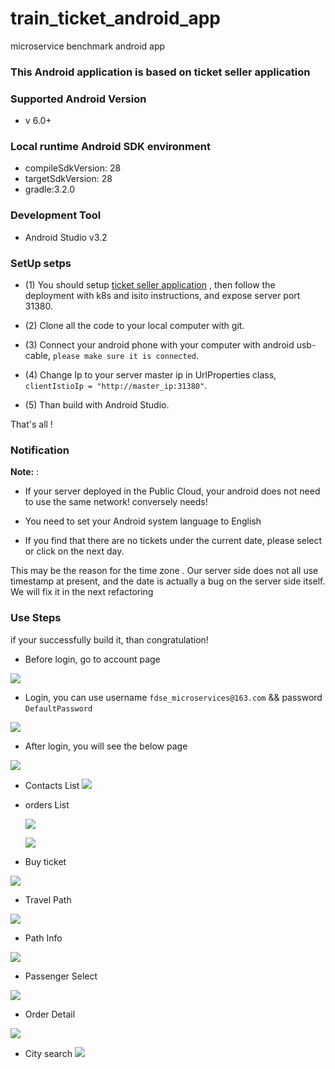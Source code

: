# train_ticket_android_app
microservice benchmark android app


### This Android application is based on ticket seller application

### Supported Android Version
- v 6.0+

### Local runtime Android SDK environment
- compileSdkVersion: 28
- targetSdkVersion: 28
- gradle:3.2.0

### Development Tool
- Android Studio v3.2

### SetUp setps
- (1) You should setup [ticket seller application](https://github.com/FudanSELab/train-ticket) , 
  then follow the deployment  with k8s and isito instructions, and expose server port 31380.
  
- (2) Clone all the code to your local computer with git.
- (3) Connect your android phone with your computer with android usb-cable, `please make sure it is connected`. 
- (4) Change Ip to your server master ip in UrlProperties class, `clientIstioIp = "http://master_ip:31380"`.
- (5) Than build with Android Studio.

That's  all !
 

### Notification

**Note:** :
- If your server deployed in the Public Cloud, your android does not need to use the same network! conversely needs!

- You need to set your Android system language to English

- If you find that there are no tickets under the current date, please select or click on the next day.

This may be the reason for the time zone . Our server side does not all use timestamp at present, and the date is actually a bug on the server side itself. We will fix it in the next refactoring
          
 

### Use Steps
  if your successfully build it, than congratulation!

- Before login, go to account page
   
![](img/account.png)
   
- Login, you can use username `fdse_microservices@163.com` && password `DefaultPassword`

 ![](img/login.png)
   
   
- After login, you will see the below  page

 ![](img/loged.png)
   

- Contacts List
   ![](img/contacts.png)

     
  
- orders  List
  
   ![](img/orderlist.png)

   ![](img/orderempty.png)
 
- Buy ticket

 ![](img/buy.png)

- Travel Path

 ![](img/path.png)
  
- Path Info
  
 ![](img/info.png)

- Passenger Select

 ![](img/passenger.png)

  
- Order Detail

 ![](img/detail.png)


- City search
 ![](img/search.png)